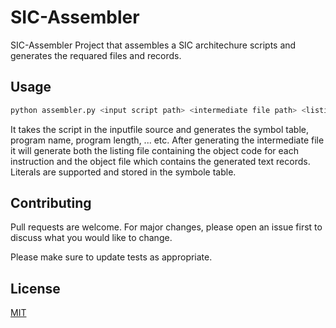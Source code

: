 # SIC-Assembler

SIC-Assembler Project that assembles a SIC architechure scripts and generates the requared files and records.
## Usage

```bash
python assembler.py <input script path> <intermediate file path> <listing file path> <object file path>
```

It takes the script in the inputfile source and generates the symbol table, program name, program length, ... etc.
After generating the intermediate file it will generate both the listing file containing the object code for each instruction and the object file which contains the generated text records.
Literals are supported and stored in the symbole table.

## Contributing
Pull requests are welcome. For major changes, please open an issue first to discuss what you would like to change.

Please make sure to update tests as appropriate.


## License

[MIT](https://choosealicense.com/licenses/mit/)
